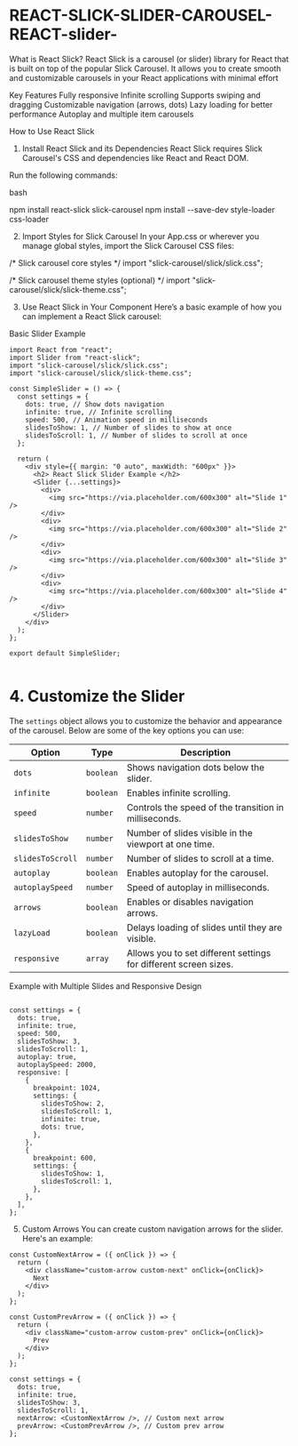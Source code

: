 # REACT-SLICK-SLIDER-CAROUSEL-REACT-slider-

What is React Slick?
React Slick is a carousel (or slider) library for React that is built on top of the popular Slick Carousel. It allows you to create smooth and customizable carousels in your React applications with minimal effort

Key Features
Fully responsive
Infinite scrolling
Supports swiping and dragging
Customizable navigation (arrows, dots)
Lazy loading for better performance
Autoplay and multiple item carousels

How to Use React Slick
1. Install React Slick and its Dependencies
React Slick requires Slick Carousel's CSS and dependencies like React and React DOM.

Run the following commands:

bash

npm install react-slick slick-carousel
npm install --save-dev style-loader css-loader

2. Import Styles for Slick Carousel
In your App.css or wherever you manage global styles, import the Slick Carousel CSS files:

/* Slick carousel core styles */
import "slick-carousel/slick/slick.css";

/* Slick carousel theme styles (optional) */
import "slick-carousel/slick/slick-theme.css";


3. Use React Slick in Your Component
Here’s a basic example of how you can implement a React Slick carousel:

Basic Slider Example
```
import React from "react";
import Slider from "react-slick";
import "slick-carousel/slick/slick.css";
import "slick-carousel/slick/slick-theme.css";

const SimpleSlider = () => {
  const settings = {
    dots: true, // Show dots navigation
    infinite: true, // Infinite scrolling
    speed: 500, // Animation speed in milliseconds
    slidesToShow: 1, // Number of slides to show at once
    slidesToScroll: 1, // Number of slides to scroll at once
  };

  return (
    <div style={{ margin: "0 auto", maxWidth: "600px" }}>
      <h2> React Slick Slider Example </h2>
      <Slider {...settings}>
        <div>
          <img src="https://via.placeholder.com/600x300" alt="Slide 1" />
        </div>
        <div>
          <img src="https://via.placeholder.com/600x300" alt="Slide 2" />
        </div>
        <div>
          <img src="https://via.placeholder.com/600x300" alt="Slide 3" />
        </div>
        <div>
          <img src="https://via.placeholder.com/600x300" alt="Slide 4" />
        </div>
      </Slider>
    </div>
  );
};

export default SimpleSlider;


```

# 4. Customize the Slider

The `settings` object allows you to customize the behavior and appearance of the carousel. Below are some of the key options you can use:

| **Option**        | **Type**   | **Description**                                                                 |
|--------------------|-----------|---------------------------------------------------------------------------------|
| `dots`            | `boolean` | Shows navigation dots below the slider.                                        |
| `infinite`        | `boolean` | Enables infinite scrolling.                                                   |
| `speed`           | `number`  | Controls the speed of the transition in milliseconds.                         |
| `slidesToShow`    | `number`  | Number of slides visible in the viewport at one time.                         |
| `slidesToScroll`  | `number`  | Number of slides to scroll at a time.                                         |
| `autoplay`        | `boolean` | Enables autoplay for the carousel.                                            |
| `autoplaySpeed`   | `number`  | Speed of autoplay in milliseconds.                                            |
| `arrows`          | `boolean` | Enables or disables navigation arrows.                                        |
| `lazyLoad`        | `boolean` | Delays loading of slides until they are visible.                              |
| `responsive`      | `array`   | Allows you to set different settings for different screen sizes.              |



Example with Multiple Slides and Responsive Design
```

const settings = {
  dots: true,
  infinite: true,
  speed: 500,
  slidesToShow: 3,
  slidesToScroll: 1,
  autoplay: true,
  autoplaySpeed: 2000,
  responsive: [
    {
      breakpoint: 1024,
      settings: {
        slidesToShow: 2,
        slidesToScroll: 1,
        infinite: true,
        dots: true,
      },
    },
    {
      breakpoint: 600,
      settings: {
        slidesToShow: 1,
        slidesToScroll: 1,
      },
    },
  ],
};
```

5. Custom Arrows
You can create custom navigation arrows for the slider. Here's an example:
```
const CustomNextArrow = ({ onClick }) => {
  return (
    <div className="custom-arrow custom-next" onClick={onClick}>
      Next
    </div>
  );
};

const CustomPrevArrow = ({ onClick }) => {
  return (
    <div className="custom-arrow custom-prev" onClick={onClick}>
      Prev
    </div>
  );
};

const settings = {
  dots: true,
  infinite: true,
  slidesToShow: 3,
  slidesToScroll: 1,
  nextArrow: <CustomNextArrow />, // Custom next arrow
  prevArrow: <CustomPrevArrow />, // Custom prev arrow
};

```
